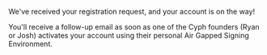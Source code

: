 We've received your registration request, and your account is on the way!

You'll receive a follow-up email as soon as one of the Cyph founders (Ryan or Josh) activates your account using their personal Air Gapped Signing Environment.
